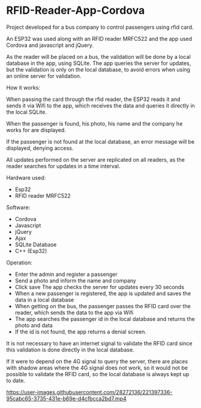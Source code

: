 # RFID-Reader-App-Cordova

Project developed for a bus company to control passengers using rfid card.

An ESP32 was used along with an RFID reader MRFC522 and the app used Cordova and javascript and jQuery.

As the reader will be placed on a bus, the validation will be done by a local database in the app, using SQLite. The app queries the server for updates, but the validation is only on the local database, to avoid errors when using an online server for validation.

How it works:

When passing the card through the rfid reader, the ESP32 reads it and sends it via Wifi to the app, which receives the data and queries it directly in the local SQLite.

When the passenger is found, his photo, his name and the company he works for are displayed.

If the passenger is not found at the local database, an error message will be displayed, denying access.

All updates performed on the server are replicated on all readers, as the reader searches for updates in a time interval.

Hardware used:
- Esp32
- RFID reader MRFC522

Software:
- Cordova
- Javascript
- jQuery
- Ajax
- SQLite Database
- C++ (Esp32)

Operation:

- Enter the admin and register a passenger
- Send a photo and inform the name and company
- Click save
The app checks the server for updates every 30 seconds
- When a new passenger is registered, the app is updated and saves the data in a local database
- When getting on the bus, the passenger passes the RFID card over the reader, which sends the data to the app via Wifi
- The app searches the passenger id in the local database and returns the photo and data
- If the id is not found, the app returns a denial screen.

It is not necessary to have an internet signal to validate the RFID card since this validation is done directly in the local database.

If it were to depend on the 4G signal to query the server, there are places with shadow areas where the 4G signal does not work, so it would not be possible to validate the RFID card, so the local database is always kept up to date.



https://user-images.githubusercontent.com/28272136/221397336-95cabc65-3735-431e-b69e-d4cfbcca2bd7.mp4

